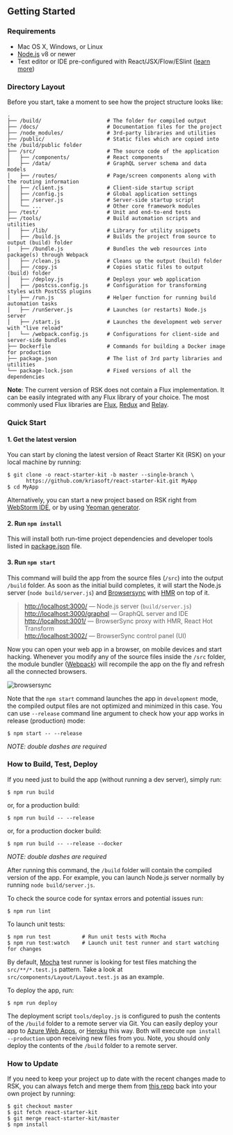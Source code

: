 ## Getting Started

### Requirements

  * Mac OS X, Windows, or Linux
  * [Node.js](https://nodejs.org/) v8 or newer
  * Text editor or IDE pre-configured with React/JSX/Flow/ESlint ([learn more](./how-to-configure-text-editors.md))

### Directory Layout

Before you start, take a moment to see how the project structure looks like:

```
.
├── /build/                     # The folder for compiled output
├── /docs/                      # Documentation files for the project
├── /node_modules/              # 3rd-party libraries and utilities
├── /public/                    # Static files which are copied into the /build/public folder
├── /src/                       # The source code of the application
│   ├── /components/            # React components
│   ├── /data/                  # GraphQL server schema and data models
│   ├── /routes/                # Page/screen components along with the routing information
│   ├── /client.js              # Client-side startup script
│   ├── /config.js              # Global application settings
│   ├── /server.js              # Server-side startup script
│   └── ...                     # Other core framework modules
├── /test/                      # Unit and end-to-end tests
├── /tools/                     # Build automation scripts and utilities
│   ├── /lib/                   # Library for utility snippets
│   ├── /build.js               # Builds the project from source to output (build) folder
│   ├── /bundle.js              # Bundles the web resources into package(s) through Webpack
│   ├── /clean.js               # Cleans up the output (build) folder
│   ├── /copy.js                # Copies static files to output (build) folder
│   ├── /deploy.js              # Deploys your web application
│   ├── /postcss.config.js      # Configuration for transforming styles with PostCSS plugins
│   ├── /run.js                 # Helper function for running build automation tasks
│   ├── /runServer.js           # Launches (or restarts) Node.js server
│   ├── /start.js               # Launches the development web server with "live reload"
│   └── /webpack.config.js      # Configurations for client-side and server-side bundles
├── Dockerfile                  # Commands for building a Docker image for production
├── package.json                # The list of 3rd party libraries and utilities
└── package-lock.json           # Fixed versions of all the dependencies
```

**Note**: The current version of RSK does not contain a Flux implementation.
It can be easily integrated with any Flux library of your choice. The most
commonly used Flux libraries are [Flux](http://facebook.github.io/flux/),
[Redux](http://redux.js.org/) and [Relay](http://facebook.github.io/relay/).

### Quick Start

#### 1. Get the latest version

You can start by cloning the latest version of React Starter Kit (RSK) on your
local machine by running:

```shell
$ git clone -o react-starter-kit -b master --single-branch \
      https://github.com/kriasoft/react-starter-kit.git MyApp
$ cd MyApp
```

Alternatively, you can start a new project based on RSK right from
[WebStorm IDE](https://www.jetbrains.com/webstorm/help/create-new-project-react-starter-kit.html),
or by using [Yeoman generator](https://www.npmjs.com/package/generator-react-fullstack).

#### 2. Run `npm install`

This will install both run-time project dependencies and developer tools listed
in [package.json](../package.json) file.

#### 3. Run `npm start`

This command will build the app from the source files (`/src`) into the output
`/build` folder. As soon as the initial build completes, it will start the
Node.js server (`node build/server.js`) and [Browsersync](https://browsersync.io/)
with [HMR](https://webpack.github.io/docs/hot-module-replacement) on top of it.

> [http://localhost:3000/](http://localhost:3000/) — Node.js server (`build/server.js`)<br>
> [http://localhost:3000/graphql](http://localhost:3000/graphql) — GraphQL server and IDE<br>
> [http://localhost:3001/](http://localhost:3001/) — BrowserSync proxy with HMR, React Hot Transform<br>
> [http://localhost:3002/](http://localhost:3002/) — BrowserSync control panel (UI)

Now you can open your web app in a browser, on mobile devices and start
hacking. Whenever you modify any of the source files inside the `/src` folder,
the module bundler ([Webpack](http://webpack.github.io/)) will recompile the
app on the fly and refresh all the connected browsers.

![browsersync](https://dl.dropboxusercontent.com/u/16006521/react-starter-kit/brwosersync.jpg)

Note that the `npm start` command launches the app in `development` mode,
the compiled output files are not optimized and minimized in this case.
You can use `--release` command line argument to check how your app works
in release (production) mode:

```shell
$ npm start -- --release
```
*NOTE: double dashes are required*


### How to Build, Test, Deploy

If you need just to build the app (without running a dev server), simply run:

```shell
$ npm run build
```

or, for a production build:

```shell
$ npm run build -- --release
```

or, for a production docker build:

```shell
$ npm run build -- --release --docker
```

*NOTE: double dashes are required*

After running this command, the `/build` folder will contain the compiled
version of the app. For example, you can launch Node.js server normally by
running `node build/server.js`.

To check the source code for syntax errors and potential issues run:

```shell
$ npm run lint
```

To launch unit tests:

```shell
$ npm run test          # Run unit tests with Mocha
$ npm run test:watch    # Launch unit test runner and start watching for changes
```

By default, [Mocha](https://mochajs.org/) test runner is looking for test files
matching the `src/**/*.test.js` pattern. Take a look at `src/components/Layout/Layout.test.js`
as an example.

To deploy the app, run:

```shell
$ npm run deploy
```

The deployment script `tools/deploy.js` is configured to push the contents of
the `/build` folder to a remote server via Git. You can easily deploy your app
to [Azure Web Apps](https://azure.microsoft.com/en-us/services/app-service/web/),
or [Heroku](https://www.heroku.com/) this way. Both will execute `npm install --production`
upon receiving new files from you. Note, you should only deploy the contents
of the `/build` folder to a remote server.

### How to Update

If you need to keep your project up to date with the recent changes made to RSK,
you can always fetch and merge them from [this repo](https://github.com/kriasoft/react-starter-kit)
back into your own project by running:

```shell
$ git checkout master
$ git fetch react-starter-kit
$ git merge react-starter-kit/master
$ npm install
```
